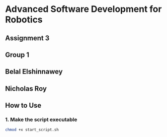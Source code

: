 # Advanced Software Development for Robotics
## Assignment 3
## Group 1
## Belal Elshinnawey
## Nicholas Roy

## How to Use

### 1. Make the script executable

```bash
chmod +x start_script.sh